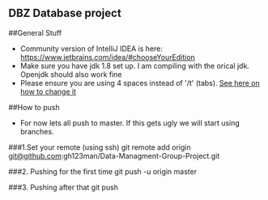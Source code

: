 DBZ Database project
--------------------

##General Stuff
 - Community version of IntelliJ IDEA is here: https://www.jetbrains.com/idea/#chooseYourEdition
 - Make sure you have jdk 1.8 set up. I am compiling with the orical jdk. Openjdk should also work fine
 - Please ensure you are using 4 spaces instead of '/t' (tabs). [See here on how to change it](http://stackoverflow.com/questions/8534819/how-can-i-use-tabs-for-indentation-in-intellij-idea)


##How to push
 - For now lets all push to master. If this gets ugly we will start using branches. 
 
 
###1.Set your remote (using ssh)
    git remote add origin git@github.com:gh123man/Data-Managment-Group-Project.git

###2. Pushing for the first time
    git push -u origin master

###3. Pushing after that
    git push

